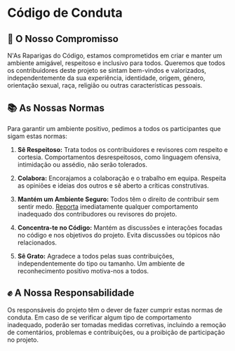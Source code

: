 # Código de Conduta

## 💛 O Nosso Compromisso

N'As Raparigas do Código, estamos comprometidos em criar e manter um ambiente amigável, respeitoso e inclusivo para todos. Queremos que todos os contribuidores deste projeto se sintam bem-vindos e valorizados, independentemente da sua experiência, identidade, origem, género, orientação sexual, raça, religião ou outras características pessoais.

## 📚 As Nossas Normas
Para garantir um ambiente positivo, pedimos a todos os participantes que sigam estas normas:

1. **Sê Respeitoso:** Trata todos os contribuidores e revisores com respeito e cortesia. Comportamentos desrespeitosos, como linguagem ofensiva, intimidação ou assédio, não serão tolerados.

2. **Colabora:** Encorajamos a colaboração e o trabalho em equipa. Respeita as opiniões e ideias dos outros e sê aberto a críticas construtivas.

3. **Mantém um Ambiente Seguro:** Todos têm o direito de contribuir sem sentir medo. [Reporta](geral@raparigasdocodigo.pt) imediatamente qualquer comportamento inadequado dos contribudores ou revisores do projeto.

4. **Concentra-te no Código:** Mantém as discussões e interações focadas no código e nos objetivos do projeto. Evita discussões ou tópicos não relacionados.

5. **Sê Grato:** Agradece a todos pelas suas contribuições, independentemente do tipo ou tamanho. Um ambiente de reconhecimento positivo motiva-nos a todos.

## ✊ A Nossa Responsabilidade
Os responsáveis do projeto têm o dever de fazer cumprir estas normas de conduta. Em caso de se verificar algum tipo de comportamento inadequado, poderão ser tomadas medidas corretivas, incluindo a remoção de comentários, problemas e contribuições, ou a proibição de participação no projeto.
